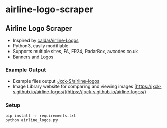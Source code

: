 # airline-logo-scraper

## Airline Logo Scraper

- Inspired by [calda/Airline-Logos](https://github.com/calda/Airline-Logos)
- Python3, easily modifiable
- Supports multiple sites, FA, FR24, RadarBox, avcodes.co.uk
- Banners and Logos

### Example Output

- Example files output [Jxck-S/airline-logos](https://github.com/Jxck-S/airline-logos)
- Image Library website for comparing and viewing images [https://jxck-s.github.io/airline-logos/](https://jxck-s.github.io/airline-logos/)

### Setup

```
pip install -r requirements.txt
python airline_logos.py
```

